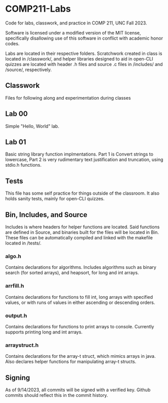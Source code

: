 # COMP211-Labs
Code for labs, classwork, and practice in COMP 211, UNC Fall 2023.

Software is licensed under a modified version of the MIT license,
specifically disallowing use of this software in conflict with 
academic honor codes.

Labs are located in their respective folders. Scratchwork created in class
is located in /classwork/, and helper libraries designed to aid in open-CLI 
quizzes are located with header .h files and source .c files 
in /includes/ and /source/, respectively.

## Classwork
Files for following along and experimentation during classes

## Lab 00
Simple "Hello, World" lab. 

## Lab 01
Basic string library function implmentations. Part 1 is
Convert strings to lowercase, Part 2 is very rudimentary text justification
and truncation, using stdio.h functions.

## Tests
This file has some self practice for things outside of the classroom. 
It also holds sanity tests, mainly for open-CLI quizzes.

## Bin, Includes, and Source
Includes is where headers for helper functions are located. Said functions
are defined in Source, and binaries built for the files will be located
in Bin. These files can be automatically compiled and linked with the
makefile located in /tests/.

### algo.h
Contains declarations for algorithms. Includes algorithms such as binary
search (for sorted arrays), and heapsort, for long and int arrays.

### arrfill.h
Contains declarations for functions to fill int, long arrays with specified values, or
with runs of values in either ascending or descending orders.

### output.h
Contains declarations for functions to print arrays to console. Currently 
supports printing long and int arrays.

### arraystruct.h
Contains declarations for the array-t struct, which mimics arrays in java. 
Also declares helper functions for manipulating array-t structs. 

## Signing
As of 9/14/2023, all commits will be signed with a verified key. Github 
commits should reflect this in the commit history.
